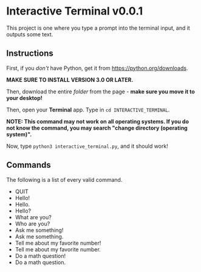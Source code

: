 # Interactive Terminal v0.0.1
This project is one where you type a prompt into the
terminal input, and it outputs some text. 
## Instructions
First, if you _don't_ have Python, get it from <https://python.org/downloads>.

**MAKE SURE TO INSTALL VERSION 3.0 OR LATER.**

Then, download the entire _folder_ from the page - **make sure you move it to your desktop!**

Then, open your **Terminal** app. Type in `cd INTERACTIVE_TERMINAL`. 

**NOTE: This command may not work on all operating systems. If you do not know the command, you may search "change directory (operating system)".**

Now, type `python3 interactive_terminal.py`, and it should work!

## Commands
The following is a list of every valid command.

- QUIT
- Hello!
- Hello.
- Hello?
- What are you?
- Who are you?
- Ask me something!
- Ask me something.
- Tell me about my favorite number!
- Tell me about my favorite number.
- Do a math question!
- Do a math question.

[1]: (https://python.org/downloads) "CLICK ME"
